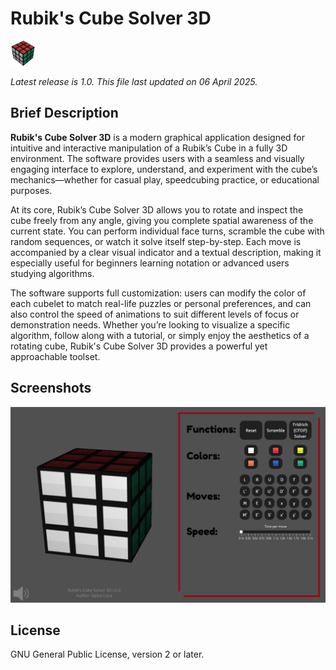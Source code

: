 # Rubik's Cube Solver 3D

<img src="resources/images/icon.png" alt="Rubik's Cube Solver 3D logo" width="40"/>

_Latest release is 1.0.  This file last updated on 06 April 2025._

## Brief Description ##

**Rubik's Cube Solver 3D** is a modern graphical application designed for intuitive and interactive manipulation of a Rubik’s Cube in a fully 3D environment. The software provides users with a seamless and visually engaging interface to explore, understand, and experiment with the cube’s mechanics—whether for casual play, speedcubing practice, or educational purposes.

At its core, Rubik’s Cube Solver 3D allows you to rotate and inspect the cube freely from any angle, giving you complete spatial awareness of the current state. You can perform individual face turns, scramble the cube with random sequences, or watch it solve itself step-by-step. Each move is accompanied by a clear visual indicator and a textual description, making it especially useful for beginners learning notation or advanced users studying algorithms.

The software supports full customization: users can modify the color of each cubelet to match real-life puzzles or personal preferences, and can also control the speed of animations to suit different levels of focus or demonstration needs. Whether you’re looking to visualize a specific algorithm, follow along with a tutorial, or simply enjoy the aesthetics of a rotating cube, Rubik's Cube Solver 3D provides a powerful yet approachable toolset.

## Screenshots ##

![Screenshot](resources/images/screenshot.png)

## License ##

GNU General Public License, version 2 or later.

